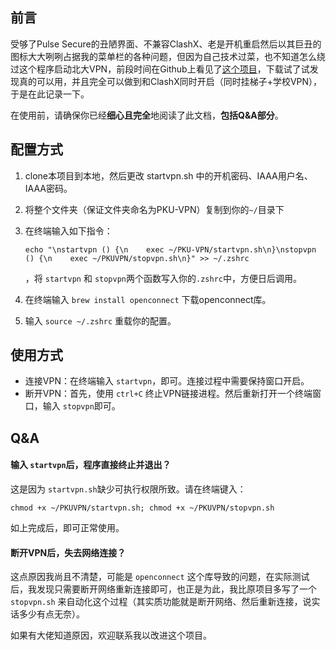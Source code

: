 ## 前言

受够了Pulse Secure的丑陋界面、不兼容ClashX、老是开机重启然后以其巨丑的图标大大咧咧占据我的菜单栏的各种问题，但因为自己技术过菜，也不知道怎么绕过这个程序启动北大VPN，前段时间在Github上看见了[这个项目](https://github.com/PKUfudawei/pkuvpn/)，下载试了试发现真的可以用，并且完全可以做到和ClashX同时开启（同时挂梯子+学校VPN），于是在此记录一下。

在使用前，请确保你已经**细心且完全**地阅读了此文档，**包括Q&A部分**。

## 配置方式

1. clone本项目到本地，然后更改 startvpn.sh 中的开机密码、IAAA用户名、IAAA密码。

2. 将整个文件夹（保证文件夹命名为PKU-VPN）复制到你的`~/`目录下

3. 在终端输入如下指令：

   ```shell
   echo "\nstartvpn () {\n    exec ~/PKU-VPN/startvpn.sh\n}\nstopvpn () {\n    exec ~/PKUVPN/stopvpn.sh\n}" >> ~/.zshrc
   ```

   ，将 `startvpn` 和 `stopvpn`两个函数写入你的`.zshrc`中，方便日后调用。

4. 在终端输入 `brew install openconnect` 下载openconnect库。

4. 输入 `source ~/.zshrc` 重载你的配置。



## 使用方式

* 连接VPN：在终端输入 `startvpn`，即可。连接过程中需要保持窗口开启。
* 断开VPN：首先，使用 `ctrl+C` 终止VPN链接进程。然后重新打开一个终端窗口，输入 `stopvpn`即可。

## Q&A

#### 输入 `startvpn`后，程序直接终止并退出？

这是因为 `startvpn.sh`缺少可执行权限所致。请在终端键入：

```shell
chmod +x ~/PKUVPN/startvpn.sh; chmod +x ~/PKUVPN/stopvpn.sh
```

如上完成后，即可正常使用。

#### 断开VPN后，失去网络连接？

这点原因我尚且不清楚，可能是 `openconnect` 这个库导致的问题，在实际测试后，我发现只需要断开网络重新连接即可，也正是为此，我比原项目多写了一个 `stopvpn.sh` 来自动化这个过程（其实质功能就是断开网络、然后重新连接，说实话多少有点无奈）。

如果有大佬知道原因，欢迎联系我以改进这个项目。